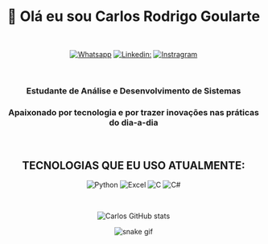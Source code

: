 <center>

# 👋 Olá eu sou Carlos Rodrigo Goularte

<center><br>

[![Whatsapp](https://img.shields.io/badge/WhatsApp-25D366?style=for-the-badge&logo=whatsapp&logoColor=white)](https://wa.me/5551994609066)
[![Linkedin:](https://img.shields.io/badge/LinkedIn-0077B5?style=for-the-badge&logo=linkedin&logoColor=white)](https://www.linkedin.com/in/carlos-rodrigo-goularte/)
[![Instragram](https://img.shields.io/badge/Instagram-E4405F?style=for-the-badge&logo=instagram&logoColor=white)](https://www.instagram.com/carlos.r.go/)

</center><br>

### Estudante de Análise e Desenvolvimento de Sistemas
### Apaixonado por tecnologia e por trazer inovações nas práticas do dia-a-dia

<center><br>

## TECNOLOGIAS QUE EU USO ATUALMENTE:

![Python](https://img.shields.io/badge/Python-14354C?style=for-the-badge&logo=python&logoColor=white)
![Excel](https://img.shields.io/badge/Microsoft_Excel-217346?style=for-the-badge&logo=microsoft-excel&logoColor=white)
![C](https://img.shields.io/badge/C-00599C?style=for-the-badge&logo=c&logoColor=white)
![C#](https://img.shields.io/badge/C%23-239120?style=for-the-badge&logo=c-sharp&logoColor=white)

<br>

![Carlos GitHub stats](https://github-readme-stats.vercel.app/api?username=carlos-r-goularte&show_icons=true&theme=dark)

![snake gif](https://github.com/carlos-r-goularte/carlos-r-goularte/blob/output/github-contribution-grid-snake.svg)
